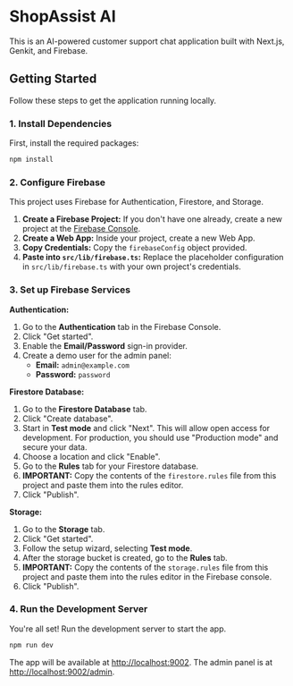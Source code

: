 
# ShopAssist AI

This is an AI-powered customer support chat application built with Next.js, Genkit, and Firebase.

## Getting Started

Follow these steps to get the application running locally.

### 1. Install Dependencies

First, install the required packages:

```bash
npm install
```

### 2. Configure Firebase

This project uses Firebase for Authentication, Firestore, and Storage.

1.  **Create a Firebase Project:** If you don't have one already, create a new project at the [Firebase Console](https://console.firebase.google.com/).
2.  **Create a Web App:** Inside your project, create a new Web App.
3.  **Copy Credentials:** Copy the `firebaseConfig` object provided.
4.  **Paste into `src/lib/firebase.ts`:** Replace the placeholder configuration in `src/lib/firebase.ts` with your own project's credentials.

### 3. Set up Firebase Services

**Authentication:**

1.  Go to the **Authentication** tab in the Firebase Console.
2.  Click "Get started".
3.  Enable the **Email/Password** sign-in provider.
4.  Create a demo user for the admin panel:
    *   **Email:** `admin@example.com`
    *   **Password:** `password`

**Firestore Database:**

1.  Go to the **Firestore Database** tab.
2.  Click "Create database".
3.  Start in **Test mode** and click "Next". This will allow open access for development. For production, you should use "Production mode" and secure your data.
4.  Choose a location and click "Enable".
5.  Go to the **Rules** tab for your Firestore database.
6.  **IMPORTANT:** Copy the contents of the `firestore.rules` file from this project and paste them into the rules editor.
7.  Click "Publish".

**Storage:**

1.  Go to the **Storage** tab.
2.  Click "Get started".
3.  Follow the setup wizard, selecting **Test mode**.
4.  After the storage bucket is created, go to the **Rules** tab.
5.  **IMPORTANT:** Copy the contents of the `storage.rules` file from this project and paste them into the rules editor in the Firebase console.
6.  Click "Publish".

### 4. Run the Development Server

You're all set! Run the development server to start the app.

```bash
npm run dev
```

The app will be available at [http://localhost:9002](http://localhost:9002).
The admin panel is at [http://localhost:9002/admin](http://localhost:9002/admin).
